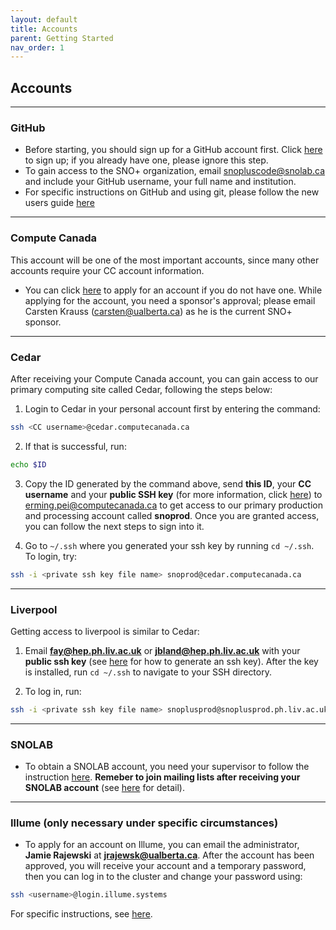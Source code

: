 ```yaml
---
layout: default
title: Accounts
parent: Getting Started
nav_order: 1
---
```


## **Accounts**

---

### **GitHub**
* Before starting, you should sign up for a GitHub account first. Click [here](https://github.com/signup/free) to sign up; if you already have one, please ignore this step.
* To gain access to the SNO+ organization, email snopluscode@snolab.ca and include your GitHub username, your full name and institution.
* For specific instructions on GitHub and using git, please follow the new users guide [here](https://guides.github.com/activities/hello-world/)

---
 
### **Compute Canada**
This account will be one of the most important accounts, since many other accounts require your CC account information.
* You can click [here](https://www.computecanada.ca/research-portal/account-management/apply-for-an-account/) to apply for an account if you do not have one.    While applying for the account, you need a sponsor's approval; please email Carsten Krauss (carsten@ualberta.ca) as he is the current SNO+ sponsor.

---

### **Cedar**
After receiving your Compute Canada account, you can gain access to our primary computing site called Cedar, following the steps below:
1. Login to Cedar in your personal account first by entering the command:
```bash
ssh <CC username>@cedar.computecanada.ca
```
2. If that is successful, run:
```bash
echo $ID
```
3. Copy the ID generated by the command above, send **this ID**, your **CC username** and your **public SSH key** (for more information, click [here](./tools.md#ssh-key)) to erming.pei@computecanada.ca to get access to our primary production and processing account called **snoprod**. Once you are granted access, you can follow the next steps to sign into it.

4. Go to `~/.ssh` where you generated your ssh key by running `cd ~/.ssh`. To login, try:
```bash
ssh -i <private ssh key file name> snoprod@cedar.computecanada.ca
```

---

### **Liverpool**
Getting access to liverpool is similar to Cedar: 

1. Email **fay@hep.ph.liv.ac.uk** or **jbland@hep.ph.liv.ac.uk** with your **public ssh key** (see [here](./tools.md#ssh-key) for how to generate an ssh key).
After the key is installed, run `cd ~/.ssh` to navigate to your SSH directory.

2. To log in, run:
```bash
ssh -i <private ssh key file name> snoplusprod@snoplusprod.ph.liv.ac.uk
```

---

### **SNOLAB**
* To obtain a SNOLAB account, you need your supervisor to follow the instruction [here](https://www.snolab.ca/orbeon/fr/ComputingSupport/NewSNOLABUserAccount/new). **Remeber to join mailing lists after receiving your SNOLAB account** (see [here](./tools.md#mailing-lists) for detail).

---

### **Illume** (only necessary under specific circumstances)
* To apply for an account on Illume, you can email the administrator, **Jamie Rajewski** at **jrajewsk@ualberta.ca**. After the account has been approved, you will receive your account and a temporary password, then you can log in to the cluster and change your password using:
```bash
ssh <username>@login.illume.systems
```
For specific instructions, see [here](https://sites.google.com/ualberta.ca/illume/home).
